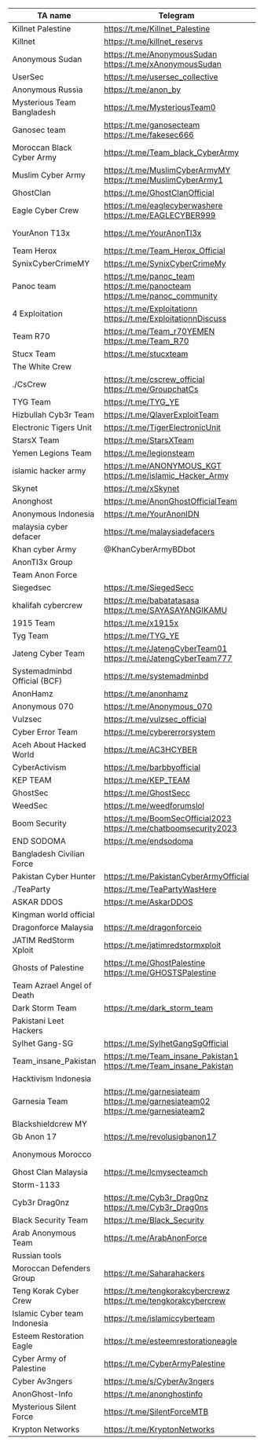|TA name|Telegram|Website|Other info|
| ------ | ------ | ------ | ------ |
|Killnet Palestine|https://t.me/Killnet_Palestine|||
|Killnet|https://t.me/killnet_reservs|||
|Anonymous Sudan|https://t.me/AnonymousSudan https://t.me/xAnonymousSudan|||
|UserSec|https://t.me/usersec_collective|||
|Anonymous Russia|https://t.me/anon_by|||
|Mysterious Team Bangladesh|https://t.me/MysteriousTeam0|||
|Ganosec team|https://t.me/ganosecteam https://t.me/fakesec666|||
|Moroccan Black Cyber Army|https://t.me/Team_black_CyberArmy|||
|Muslim Cyber Army|https://t.me/MuslimCyberArmyMY https://t.me/MuslimCyberArmy1|||
|GhostClan|https://t.me/GhostClanOfficial|||
|Eagle Cyber Crew|https://t.me/eaglecyberwashere https://t.me/EAGLECYBER999|||
|YourAnon T13x|https://t.me/YourAnonTl3x||Twitter: @YourAnonTl3x|
|Team Herox|https://t.me/Team_Herox_Official|||
|SynixCyberCrimeMY|https://t.me/SynixCyberCrimeMy|||
|Panoc team|https://t.me/panoc_team https://t.me/panocteam https://t.me/panoc_community|||
|4 Exploitation|https://t.me/Exploitationn https://t.me/ExploitationnDiscuss|||
|Team R70|https://t.me/Team_r70YEMEN https://t.me/Team_R70|||
|Stucx Team|https://t.me/stucxteam|||
|The White Crew||||
|./CsCrew|https://t.me/cscrew_official https://t.me/GroupchatCs|||
|TYG Team|https://t.me/TYG_YE|||
|Hizbullah Cyb3r Team|https://t.me/QlaverExploitTeam|||
|Electronic Tigers Unit|https://t.me/TigerElectronicUnit|||
|StarsX Team|https://t.me/StarsXTeam|||
|Yemen Legions Team|https://t.me/legionsteam|||
|islamic hacker army|https://t.me/ANONYMOUS_KGT https://t.me/islamic_Hacker_Army|||
|Skynet|https://t.me/xSkynet|||
|Anonghost|https://t.me/AnonGhostOfficialTeam|||
|Anonymous Indonesia|https://t.me/YourAnonIDN|||
|malaysia cyber defacer|https://t.me/malaysiadefacers|||
|Khan cyber Army|@KhanCyberArmyBDbot|||
|AnonTI3x Group||||
|Team Anon Force||||
|Siegedsec|https://t.me/SiegedSecc|||
|khalifah cybercrew|https://t.me/babatatasasa https://t.me/SAYASAYANGIKAMU|||
|1915 Team|https://t.me/x1915x|||
|Tyg Team|https://t.me/TYG_YE|||
|Jateng Cyber Team|https://t.me/JatengCyberTeam01 https://t.me/JatengCyberTeam777|||
|Systemadminbd Official (BCF)|https://t.me/systemadminbd|||
|AnonHamz|https://t.me/anonhamz|||
|Anonymous 070|https://t.me/Anonymous_070|||
|Vulzsec|https://t.me/vulzsec_official|||
|Cyber Error Team|https://t.me/cybererrorsystem|||
|Aceh About Hacked World|https://t.me/AC3HCYBER|||
|CyberActivism|https://t.me/barbbyofficial|||
|KEP TEAM|https://t.me/KEP_TEAM|||
|GhostSec|https://t.me/GhostSecc|||
|WeedSec|https://t.me/weedforumslol|||
|Boom Security|https://t.me/BoomSecOfficial2023 https://t.me/chatboomsecurity2023|||
|END SODOMA| https://t.me/endsodoma|||
|Bangladesh Civilian Force|||Twitter: @civilian_force|
|Pakistan Cyber Hunter|https://t.me/PakistanCyberArmyOfficial|||
|./TeaParty|https://t.me/TeaPartyWasHere|||
|ASKAR DDOS|https://t.me/AskarDDOS|||
|Kingman world official||||
|Dragonforce Malaysia|https://t.me/dragonforceio|||
|JATIM RedStorm Xploit|https://t.me/jatimredstormxploit|||
|Ghosts of Palestine|https://t.me/GhostPalestine https://t.me/GHOSTSPalestine|||
|Team Azrael Angel of Death|||Twitter: @Team_Azrael|
|Dark Storm Team|https://t.me/dark_storm_team|||
|Pakistani Leet Hackers|||Twitter: @Team_insane_pk1|
|Sylhet Gang-SG|https://t.me/SylhetGangSgOfficial|||
|Team_insane_Pakistan|https://t.me/Team_insane_Pakistan1 https://t.me/Team_insane_Pakistan||Twitter: @Team_insane_pk1|
|Hacktivism Indonesia||||
|Garnesia Team|https://t.me/garnesiateam https://t.me/garnesiateam02 https://t.me/garnesiateam2|||
|Blackshieldcrew MY||||
|Gb Anon 17|https://t.me/revolusigbanon17|||
|Anonymous Morocco|||Twitter: @AnonSecMA|
|Ghost Clan Malaysia|https://t.me/lcmysecteamch|||
|Storm-1133||||
|Cyb3r Drag0nz|https://t.me/Cyb3r_Drag0nz https://t.me/Cyb3r_Drag0ns|||
|Black Security Team|https://t.me/Black_Security|||
|Arab Anonymous Team|https://t.me/ArabAnonForce|||
|Russian tools||||
|Moroccan Defenders Group|https://t.me/Saharahackers|||
|Teng Korak Cyber Crew|https://t.me/tengkorakcybercrewz https://t.me/tengkorakcybercrew|||
|Islamic Cyber team Indonesia|https://t.me/islamiccyberteam|||
|Esteem Restoration Eagle|https://t.me/esteemrestorationeagle|||
|Cyber Army of Palestine|https://t.me/CyberArmyPalestine|||
|Cyber Av3ngers|https://t.me/s/CyberAv3ngers|||
|AnonGhost-Info|https://t.me/anonghostinfo|||
|Mysterious Silent Force|https://t.me/SilentForceMTB|||
|Krypton Networks|https://t.me/KryptonNetworks|||

